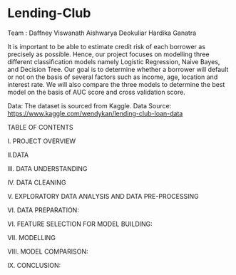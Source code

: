 # Lending-Club

Team : Daffney Viswanath
       Aishwarya Deokuliar
       Hardika Ganatra

It is important to be able to estimate credit risk of each borrower as precisely as possible.
Hence, our project focuses on modelling three different classification models namely Logistic Regression, Naive Bayes, and Decision Tree.
Our goal is to determine whether a borrower will default or not on the basis of several factors such as income, age, location and interest rate.
We will also compare the three models to determine the best model on the basis of AUC score and cross validation score.

Data:
The dataset is sourced from Kaggle.
Data Source: https://www.kaggle.com/wendykan/lending-club-loan-data




TABLE OF CONTENTS

I. PROJECT OVERVIEW

II.DATA

III. DATA UNDERSTANDING

IV. DATA CLEANING

V. EXPLORATORY DATA ANALYSIS AND DATA PRE-PROCESSING

VI. DATA PREPARATION:
     
VI. FEATURE SELECTION FOR MODEL BUILDING:

VII. MODELLING

VIII. MODEL COMPARISON:

IX. CONCLUSION:

